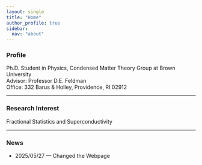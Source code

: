 ```yaml
---
layout: single
title: "Home"
author_profile: true
sidebar:
  nav: "about"
---
```


### Profile

Ph.D. Student in Physics, Condensed Matter Theory Group at Brown University  
Advisor: Professor D.E. Feldman  
Office: 332 Barus & Holley, Providence, RI 02912

---

### Research Interest

Fractional Statistics and Superconductivity

---

### News

- 2025/05/27 — Changed the Webpage
